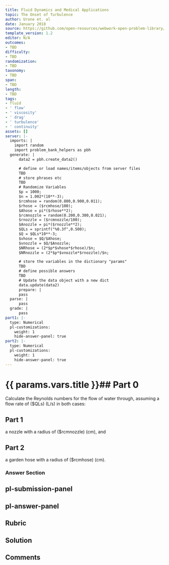 ```yaml
---
title: Fluid Dynamics and Medical Applications
topic: The Onset of Turbulence
author: Urone et. al
date: January 2018
source: https://github.com/open-resources/webwork-open-problem-library/tree/master/Contrib/BrockPhysics/College_Physics_Urone/12.Fluid_Dynamics_and_Medical_Applications/12-05.The_Onset_of_Turbulence/NU_U17_12_05_003.pg
template_version: 1.2
editor: N/A
outcomes:
- TBD
difficulty:
- TBD
randomization:
- TBD
taxonomy:
- TBD
span:
- TBD
length:
- TBD
tags:
- fluid
- ' flow'
- ' viscosity'
- ' drag'
- ' turbulence'
- ' continuity'
assets: []
server: |-
  imports: |
    import random
    import problem_bank_helpers as pbh
  generate: |
      data2 = pbh.create_data2()

      # define or load names/items/objects from server files
      TBD
      # store phrases etc
      TBD
      # Randomize Variables
      $p = 1000;
      $n = 1.002*(10**-3);
      $rcmhose = random(0.800,0.900,0.011);
      $rhose = ($rcmhose/100);
      $Ahose = pi*($rhose**2);
      $rcmnozzle = random(0.200,0.300,0.021);
      $rnozzle = ($rcmnozzle/100);
      $Anozzle = pi*($rnozzle**2);
      $QLs = sprintf("%0.3f",0.500);
      $Q = $QLs*10**-3;
      $vhose = $Q/$Ahose;
      $vnozzle = $Q/$Anozzle;
      $NRhose = (2*$p*$vhose*$rhose)/$n;
      $NRnozzle = (2*$p*$vnozzle*$rnozzle)/$n;

      # store the variables in the dictionary "params"
      TBD
      # define possible answers
      TBD
      # Update the data object with a new dict
      data.update(data2)
      prepare: |
      pass
  parse: |
      pass
  grade: |
      pass
part1: |-
  type: Numerical
  pl-customizations:
    weight: 1
    hide-answer-panel: true
part2: |-
  type: Numerical
  pl-customizations:
    weight: 1
    hide-answer-panel: true
---
```


# {{ params.vars.title }}## Part 0 
Calculate the Reynolds numbers for the flow of water through, assuming a flow rate of ($QLs) (L/s) in both cases: 
## Part 1 
a nozzle with a radius of ($rcmnozzle) (cm), and 
## Part 2 
a garden hose with a radius of ($rcmhose) (cm). 


### Answer Section 


## pl-submission-panel 


## pl-answer-panel 


## Rubric 


## Solution 


## Comments 


